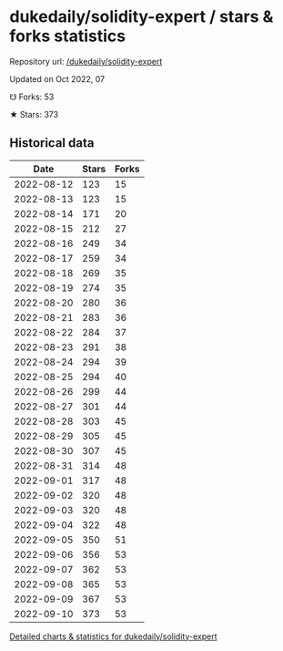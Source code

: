 # dukedaily/solidity-expert / stars & forks statistics

Repository url: [/dukedaily/solidity-expert](https://github.com/dukedaily/solidity-expert)

Updated on Oct 2022, 07

☋ Forks: 53

★ Stars: 373

## Historical data
| Date | Stars | Forks |
|------|-------|-------|
| 2022-08-12 | 123 | 15 | 
| 2022-08-13 | 123 | 15 | 
| 2022-08-14 | 171 | 20 | 
| 2022-08-15 | 212 | 27 | 
| 2022-08-16 | 249 | 34 | 
| 2022-08-17 | 259 | 34 | 
| 2022-08-18 | 269 | 35 | 
| 2022-08-19 | 274 | 35 | 
| 2022-08-20 | 280 | 36 | 
| 2022-08-21 | 283 | 36 | 
| 2022-08-22 | 284 | 37 | 
| 2022-08-23 | 291 | 38 | 
| 2022-08-24 | 294 | 39 | 
| 2022-08-25 | 294 | 40 | 
| 2022-08-26 | 299 | 44 | 
| 2022-08-27 | 301 | 44 | 
| 2022-08-28 | 303 | 45 | 
| 2022-08-29 | 305 | 45 | 
| 2022-08-30 | 307 | 45 | 
| 2022-08-31 | 314 | 48 | 
| 2022-09-01 | 317 | 48 | 
| 2022-09-02 | 320 | 48 | 
| 2022-09-03 | 320 | 48 | 
| 2022-09-04 | 322 | 48 | 
| 2022-09-05 | 350 | 51 | 
| 2022-09-06 | 356 | 53 | 
| 2022-09-07 | 362 | 53 | 
| 2022-09-08 | 365 | 53 | 
| 2022-09-09 | 367 | 53 | 
| 2022-09-10 | 373 | 53 | 


[Detailed charts & statistics for dukedaily/solidity-expert](https://reviewgithub.com/rep/dukedaily/solidity-expert)
